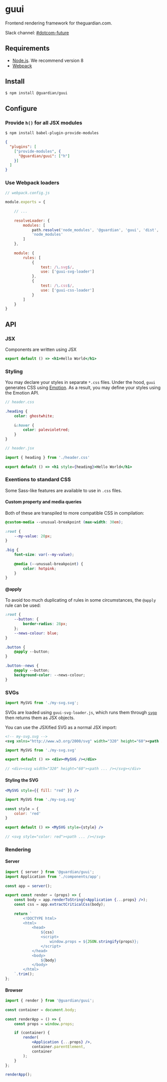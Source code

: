 # guui

Frontend rendering framework for theguardian.com.

Slack channel: [#dotcom-future](https://theguardian.slack.com/messages/C0JES5PEV)

## Requirements

- [Node.js](https://nodejs.org/en/). We recommend version 8
- [Webpack](https://webpack.js.org/)

## Install

```bash
$ npm install @guardian/guui
```

## Configure

### Provide `h()` for all JSX modules

```bash
$ npm install babel-plugin-provide-modules
```

```json
{
  "plugins": [
    ["provide-modules", {
      "@guardian/guui": ["h"]
    }]
  ]
}
```

### Use Webpack loaders

```js
// webpack.config.js

module.exports = {
    
    // ...
    
    resolveLoader: {
        modules: [
            path.resolve('node_modules', '@guardian', 'guui', 'dist', 'lib', 'loaders'),
            'node_modules'
        ]
    },
    
    module: {
        rules: [
            {
                test: /\.svg$/,
                use: ['guui-svg-loader']
            },
            {
                test: /\.css$/,
                use: ['guui-css-loader']
            }
        ]
    }
}
```

## API

### JSX

Components are written using JSX

```jsx harmony
export default () => <h1>Hello World</h1>
```

### Styling

You may declare your styles in separate `*.css` files. Under the hood, `guui` generates CSS using 
[Emotion](https://emotion.sh/). As a result, you may define your styles using the Emotion API.

```scss
// header.css
 
.heading {
    color: ghostwhite;
    
    &:hover {
        color: palevioletred;
    }
}
```

```jsx harmony
// header.jsx
 
import { heading } from './header.css'
 
export default () => <h1 style={heading}>Hello World</h1>
```

### Exentions to standard CSS

Some Sass-like features are available to use in `.css` files.

#### Custom property and media queries

Both of these are transpiled to more compatible CSS in compilation:

```scss
@custom-media --unusual-breakpoint (max-width: 30em);
 
:root {
    --my-value: 20px;
}
 
.big {
    font-size: var(--my-value);
	 
    @media (--unusual-breakpoint) {
        color: hotpink;
    }
}

```

#### @apply

To avoid too much duplicating of rules in some circumstances, the `@apply` rule can be used: 

```scss
:root {
    --button: {
        border-radius: 28px;
    };
    --news-colour: blue;
}
 
.button {
    @apply --button;
}
 
.button--news {
    @apply --button;
    background-color: --news-colour;
}
```

### SVGs

```js
import MySVG from './my-svg.svg';
```

SVGs are loaded using `guui-svg-loader.js`, which runs them through [`svgo`](https://github.com/svg/svgo) then returns 
them as JSX objects.

You can use the JSXified SVG as a normal JSX import:

```xml
<!-- my-svg.svg -->
<svg xmlns="http://www.w3.org/2000/svg" width="320" height="60"><path ... /></svg>
```

```jsx harmony
import MySVG from './my-svg.svg'
 
export default () => <div><MySVG /></div>
 
// <div><svg width="320" height="60"><path ... /></svg></div>

```
#### Styling the SVG

```jsx harmony
<MySVG style={{ fill: "red" }} />
```

```jsx harmony
import MySVG from './my-svg.svg'
 
const style = {
    color: 'red'
}
 
export default () => <MySVG style={style} />
 
// <svg style="color: red"><path ... /></svg>

```

### Rendering

#### Server

```jsx harmony
import { server } from '@guardian/guui';
import Application from './components/app';
 
const app = server();
 
export const render = (props) => {
    const body = app.renderToString(<Application {...props} />);
    const css = app.extractCriticalCss(body);
 
    return `
        <!DOCTYPE html>
        <html>
            <head>
                ${css}
                <script>
                    window.props = ${JSON.stringify(props)};
                </script>
            </head>
            <body>
                ${body}
            </body>
        </html>
    `.trim();
};
```

#### Browser

```jsx harmony
import { render } from '@guardian/guui';
 
const container = document.body;
 
const renderApp = () => {
    const props = window.props;

    if (container) {
        render(
            <Application {...props} />,
            container.parentElement,
            container
        );
    }
};
 
renderApp();
```
